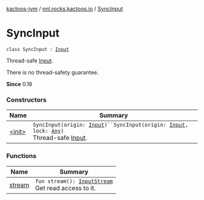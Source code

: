 [kactoos-jvm](../../index.md) / [nnl.rocks.kactoos.io](../index.md) / [SyncInput](./index.md)

# SyncInput

`class SyncInput : `[`Input`](../../nnl.rocks.kactoos/-input/index.md)

Thread-safe [Input](../../nnl.rocks.kactoos/-input/index.md).

There is no thread-safety guarantee.

**Since**
0.18

### Constructors

| Name | Summary |
|---|---|
| [&lt;init&gt;](-init-.md) | `SyncInput(origin: `[`Input`](../../nnl.rocks.kactoos/-input/index.md)`)``SyncInput(origin: `[`Input`](../../nnl.rocks.kactoos/-input/index.md)`, lock: `[`Any`](https://kotlinlang.org/api/latest/jvm/stdlib/kotlin/-any/index.html)`)`<br>Thread-safe [Input](../../nnl.rocks.kactoos/-input/index.md). |

### Functions

| Name | Summary |
|---|---|
| [stream](stream.md) | `fun stream(): `[`InputStream`](http://docs.oracle.com/javase/8/docs/api/java/io/InputStream.html)<br>Get read access to it. |
